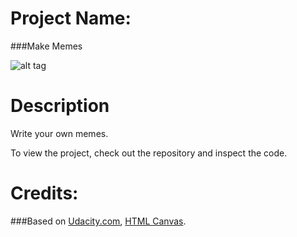 Project Name:
===============================
###Make Memes


![alt tag](http://s30.postimg.org/w9o5o70ep/Screen_Shot_2016_02_14_at_19_15_16.png)

Description
===============================

Write your own memes.

To view the project, check out the repository and inspect the code.


Credits:
===============================
###Based on [Udacity.com](https://www.udacity.com/course/front-end-web-developer-nanodegree--nd001), [HTML Canvas](https://www.udacity.com/courses/ud884).
